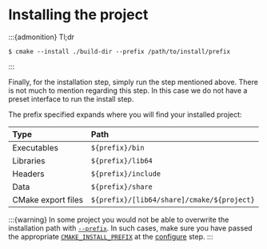 # Installing the project

:::{admonition} Tl;dr
```console
$ cmake --install ./build-dir --prefix /path/to/install/prefix
```
:::

Finally, for the installation step, simply run the step mentioned above. There
is not much to mention regarding this step. In this case we do not have a preset
interface to run the install step.

The prefix specified expands where you will find your installed project:

| Type               | Path                                       |
|:-------------------|:-------------------------------------------|
| Executables        | `${prefix}/bin`                            |
| Libraries          | `${prefix}/lib64`                          |
| Headers            | `${prefix}/include`                        |
| Data               | `${prefix}/share`                          |
| CMake export files | `${prefix}/[lib64/share]/cmake/${project}` |

:::{warning}
In some project you would not be able to overwrite the installation path with
[`--prefix`]. In such cases, make sure you have passed the appropriate
[`CMAKE_INSTALL_PREFIX`] at the [configure] step.
:::

[configure]: configure.md
[`--prefix`]: inv:cmake:std:cmdoption#cmake--install.--prefix
[`CMAKE_INSTALL_PREFIX`]: inv:cmake:cmake:variable#variable:CMAKE_INSTALL_PREFIX
